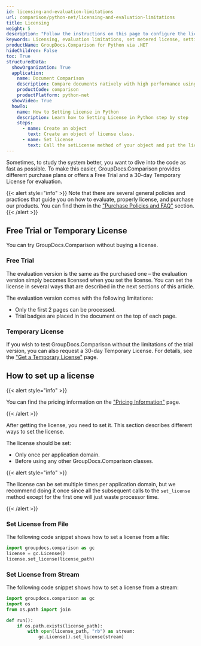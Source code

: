 ```yaml
---
id: licensing-and-evaluation-limitations
url: comparison/python-net/licensing-and-evaluation-limitations
title: Licensing
weight: 5
description: "Follow the instructions on this page to configure the license and find out the restrictions when using GroupDocs.Comparison for Python via .NET without a license (Evaluation Limitations)"
keywords: Licensing, evaluation limitations, set metered license, setting license
productName: GroupDocs.Comparison for Python via .NET
hideChildren: False
toc: True
structuredData:
  showOrganization: True
  application:
    name: Document Comparison
    description: Compare documents natively with high performance using Python language and GroupDocs.Comparison for Python via .NET
    productCode: comparison
    productPlatform: python-net
  showVideo: True
  howTo:
    name: How to Setting License in Python
    description: Learn how to Setting License in Python step by step
    steps:
      - name: Create an object
        text: Create an object of license class.
      - name: Set license
        text: Call the setLicense method of your object and put the license path or license file stream parameter.
---
```


Sometimes, to study the system better, you want to dive into the code as fast as possible. To make this easier, GroupDocs.Comparison provides different purchase plans or offers a Free Trial and a 30-day Temporary License for evaluation.

{{< alert style="info" >}}
Note that there are several general policies and practices that guide you on how to evaluate, properly license, and purchase our products. You can find them in the ["Purchase Policies and FAQ"](https://purchase.groupdocs.com/policies) section.
{{< /alert >}}

## Free Trial or Temporary License

You can try GroupDocs.Comparison without buying a license.

### Free Trial

The evaluation version is the same as the purchased one – the evaluation version simply becomes licensed when you set the license. You can set the license in several ways that are described in the next sections of this article.

The evaluation version comes with the following limitations:

- Only the first 2 pages can be processed.
- Trial badges are placed in the document on the top of each page.

### Temporary License

If you wish to test GroupDocs.Comparison without the limitations of the trial version, you can also request a 30-day Temporary License. For details, see the ["Get a Temporary License"](https://purchase.groupdocs.com/temporary-license) page.

## How to set up a license

{{< alert style="info" >}}

You can find the pricing information on the ["Pricing Information"](https://purchase.groupdocs.com/pricing/comparison/python-net) page.

{{< /alert >}}

After getting the license, you need to set it. This section describes different ways to set the license.

The license should be set:

- Only once per application domain.
- Before using any other GroupDocs.Comparison classes.

{{< alert style="info" >}}

The license can be set multiple times per application domain, but we recommend doing it once since all the subsequent calls to the `set_license` method except for the first one will just waste processor time.

{{< /alert >}}

### Set License from File

The following code snippet shows how to set a license from a file:

```python
import groupdocs.comparison as gc
license = gc.License()
license.set_license(license_path)
```

### Set License from Stream

The following code snippet shows how to set a license from a stream:

```python
import groupdocs.comparison as gc
import os
from os.path import join

def run():
    if os.path.exists(license_path):
        with open(license_path, "rb") as stream:
            gc.License().set_license(stream)
```